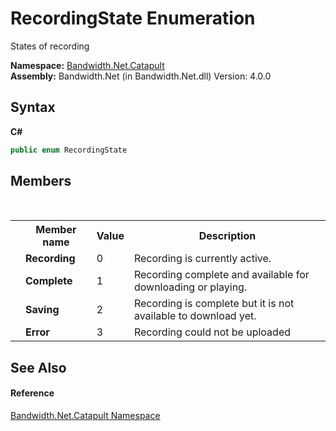 ﻿# RecordingState Enumeration
 

States of recording

**Namespace:**&nbsp;<a href ="N_Bandwidth_Net_Catapult.md">Bandwidth.Net.Catapult</a><br />**Assembly:**&nbsp;Bandwidth.Net (in Bandwidth.Net.dll) Version: 4.0.0

## Syntax

**C#**<br />
``` C#
public enum RecordingState
```


## Members
&nbsp;<table><tr><th></th><th>Member name</th><th>Value</th><th>Description</th></tr><tr><td /><td target="F:Bandwidth.Net.Catapult.RecordingState.Recording">**Recording**</td><td>0</td><td>Recording is currently active.</td></tr><tr><td /><td target="F:Bandwidth.Net.Catapult.RecordingState.Complete">**Complete**</td><td>1</td><td>Recording complete and available for downloading or playing.</td></tr><tr><td /><td target="F:Bandwidth.Net.Catapult.RecordingState.Saving">**Saving**</td><td>2</td><td>Recording is complete but it is not available to download yet.</td></tr><tr><td /><td target="F:Bandwidth.Net.Catapult.RecordingState.Error">**Error**</td><td>3</td><td>Recording could not be uploaded</td></tr></table>

## See Also


#### Reference
<a href ="N_Bandwidth_Net_Catapult.md">Bandwidth.Net.Catapult Namespace</a><br />